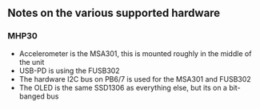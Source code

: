 ## Notes on the various supported hardware

### MHP30

- Accelerometer is the MSA301, this is mounted roughly in the middle of the unit
- USB-PD is using the FUSB302
- The hardware I2C bus on PB6/7 is used for the MSA301 and FUSB302
- The OLED is the same SSD1306 as everything else, but its on a bit-banged bus
